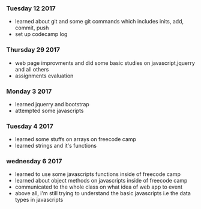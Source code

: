 ### Tuesday 12 2017
- learned about git and some git commands which includes inits, add, commit, push
- set up codecamp log
### Thursday 29 2017
- web page improvments and did some basic studies on javascript,jquerry and all others
- assignments evaluation
### Monday 3 2017
- learned jquerry and bootstrap
- attempted some javascripts
### Tuesday 4 2017
- learned some stuffs on arrays on freecode camp
- learned strings and it's functions
### wednesday 6 2017
- learned to use some javascripts functions inside of freecode camp
- learned about object methods on javascripts inside of freecode camp
- communicated to the whole class on what idea of web app to event
- above all, i'm still trying to understand the basic javascripts i.e the data types in javascripts